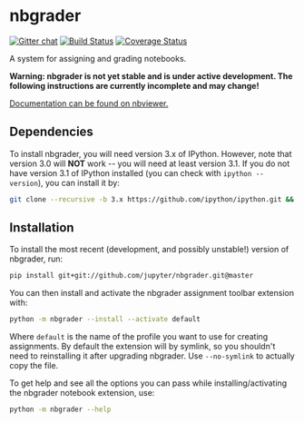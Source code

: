 # nbgrader

[![Gitter chat](https://badges.gitter.im/jupyter/nbgrader.png)](https://gitter.im/jupyter/nbgrader)
[![Build Status](https://travis-ci.org/jupyter/nbgrader.svg)](https://travis-ci.org/jupyter/nbgrader)
[![Coverage Status](https://coveralls.io/repos/jupyter/nbgrader/badge.svg)](https://coveralls.io/r/jupyter/nbgrader)

A system for assigning and grading notebooks.

**Warning: nbgrader is not yet stable and is under active development. The following instructions are currently incomplete and may change!**

[Documentation can be found on nbviewer.](http://nbviewer.ipython.org/github/jupyter/nbgrader/tree/docs/Index.ipynb)

## Dependencies

To install nbgrader, you will need version 3.x of IPython. However, note that version 3.0 will **NOT** work -- you will need at least version 3.1. If you do not have version 3.1 of IPython installed (you can check with `ipython --version`), you can install it by:

```bash
git clone --recursive -b 3.x https://github.com/ipython/ipython.git && pip install -e "ipython[all]"
```

## Installation

To install the most recent (development, and possibly unstable!) version of nbgrader, run:

```bash
pip install git+git://github.com/jupyter/nbgrader.git@master
```

You can then install and activate the nbgrader assignment toolbar extension with:

```bash
python -m nbgrader --install --activate default
```

Where `default` is the name of the profile you want to use for creating assignments. By default the extension will by symlink, so you shouldn't need to reinstalling it after upgrading nbgrader. Use `--no-symlink` to actually copy the file.

To get help and see all the options you can pass while installing/activating the nbgrader notebook extension, use:

```bash
python -m nbgrader --help
```